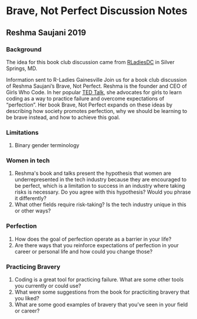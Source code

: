 # Brave, Not Perfect Discussion Notes
## Reshma Saujani 2019

### Background
The idea for this book club discussion came from [RLadiesDC](https://rladies.org/event/rladiesdc-booksnbars-brave-not-perfect-fear-less-fail-more-and-live-bolder/) in Silver Springs, MD.

Information sent to R-Ladies Gainesville
Join us for a book club discussion of Reshma Saujani’s Brave, Not Perfect. Reshma is the founder and CEO of Girls Who Code. 
In her popular [TED Talk](https://www.ted.com/talks/reshma_saujani_teach_girls_bravery_not_perfection?language=en), 
she advocates for girls to learn coding as a way to practice failure and overcome expectations of “perfection”. 
Her book Brave, Not Perfect expands on these ideas by describing how society promotes perfection, 
why we should be learning to be brave instead, and how to achieve this goal. 

### Limitations
1. Binary gender terminology

### Women in tech
1. Reshma's book and talks present the hypothesis that women are underrepresented in the tech industry because they are encouraged
to be perfect, which is a limitation to success in an industry where taking risks is necessary. Do you agree with this hypothesis?
Would you phrase it differently?
2. What other fields require risk-taking? Is the tech industry unique in this or other ways?

### Perfection
1. How does the goal of perfection operate as a barrier in your life?
2. Are there ways that you reinforce expectations of perfection in your career or personal life and how could you change those?

### Practicing Bravery
1. Coding is a great tool for practicing failure. What are some other tools you currently or could use? 
2. What were some suggestions from the book for practiciting bravery that you liked?
2. What are some good examples of bravery that you’ve seen in your field or career?
